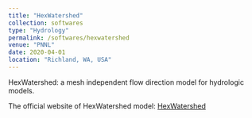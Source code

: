 ```yaml
---
title: "HexWatershed"
collection: softwares
type: "Hydrology"
permalink: /softwares/hexwatershed
venue: "PNNL"
date: 2020-04-01
location: "Richland, WA, USA"
---
```


HexWatershed: a mesh independent flow direction model for hydrologic models.

The official website of HexWatershed model:
[HexWatershed](https://www.hexwatershed.org)





